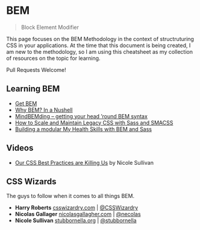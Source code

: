 # BEM

> Block Element Modifier

This page focuses on the BEM Methodology in the context of structruturing CSS in your applications. At the time that this document is being
created, I am new to the methodology, so I am using this cheatsheet as my collection of resources on the topic for learning. 

Pull Requests Welcome!

## Learning BEM

- [Get BEM](http://getbem.com/introduction/)
- [Why BEM? In a Nushell](https://blog.decaf.de/2015/06/24/why-bem-in-a-nutshell/)
- [MindBEMding – getting your head ’round BEM syntax](https://csswizardry.com/2013/01/mindbemding-getting-your-head-round-bem-syntax/)
- [How to Scale and Maintain Legacy CSS with Sass and SMACSS](https://webuild.envato.com/blog/how-to-scale-and-maintain-legacy-css-with-sass-and-smacss/)
- [Building a modular My Health Skills with BEM and Sass](http://bluegg.co.uk/blog/building-my-health-skills-part-3)

## Videos

- [Our CSS Best Practices are Killing Us](https://vimeo.com/72759139) by Nicole Sullivan

## CSS Wizards

The guys to follow when it comes to all things BEM.

- **Harry Roberts** [csswizardry.com](https://csswizardry.com) | [@CSSWizardry](https://twitter.com/csswizardry)
- **Nicolas Gallager** [nicolasgallagher.com](http://nicolasgallagher.com) | [@necolas](https://twitter.com/necolas)
- **Nicole Sullivan** [stubbornella.org](http://www.stubbornella.org/content/) | [@stubbornella](https://twitter.com/stubbornella)
